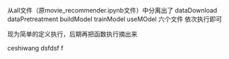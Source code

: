 从all文件（原movie_recommender.ipynb文件）中分离出了
dataDownload 
dataPretreatment 
buildModel 
trainModel 
useMOdel
六个文件 依次执行即可

现为简单的定义执行，后期再把函数执行摘出来

ceshiwang
dsfdsf f